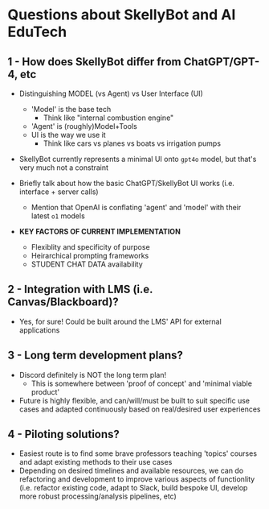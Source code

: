 # Questions about SkellyBot and AI EduTech

## 1 - How does SkellyBot differ from ChatGPT/GPT-4, etc
- Distinguishing MODEL (vs Agent) vs User Interface (UI)
  - 'Model' is the base tech
    - Think like "internal combustion engine"
  - 'Agent' is (roughly)Model+Tools
  - UI is the way we use it
    - Think like cars vs planes vs boats vs irrigation pumps
  
- SkellyBot currently represents a minimal UI onto `gpt4o` model, but that's very much not a constraint
  
- Briefly talk about how the basic ChatGPT/SkellyBot UI works (i.e. interface + server calls)
  - Mention that OpenAI is conflating 'agent' and 'model' with their latest `o1` models
  
- **KEY FACTORS OF CURRENT IMPLEMENTATION** 
  - Flexiblity and specificity of purpose
  - Heirarchical prompting frameworks
  - STUDENT CHAT DATA availability
  
## 2 - Integration with LMS (i.e. Canvas/Blackboard)?
- Yes, for sure! Could be built around the LMS' API for external applications 
  
## 3 - Long term development plans? 
- Discord definitely is NOT the long term plan! 
  - This is somewhere between 'proof of concept' and 'minimal viable product'
- Future is highly flexible, and can/will/must be built to suit specific use cases and adapted continuously based on real/desired user experiences

## 4 - Piloting solutions?
- Easiest route is to find some brave professors teaching 'topics' courses and adapt existing methods to their use cases
- Depending on desired timelines and available resources, we can do refactoring and development to improve various aspects of functionlity (i.e. refactor existing code, adapt to Slack, build bespoke UI, develop more robust processing/analysis pipelines, etc)
